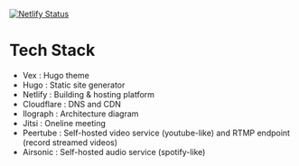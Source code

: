 [![Netlify Status](https://api.netlify.com/api/v1/badges/ad63f9b3-f236-456d-9d87-e7b495d96fb7/deploy-status)](https://app.netlify.com/sites/citizenbar/deploys)

# Tech Stack

* Vex : Hugo theme
* Hugo : Static site generator
* Netlify : Building & hosting platform
* Cloudflare : DNS and CDN
* Ilograph : Architecture diagram
* Jitsi : Oneline meeting
* Peertube : Self-hosted video service (youtube-like) and RTMP endpoint (record streamed videos)
* Airsonic : Self-hosted audio service (spotify-like)

